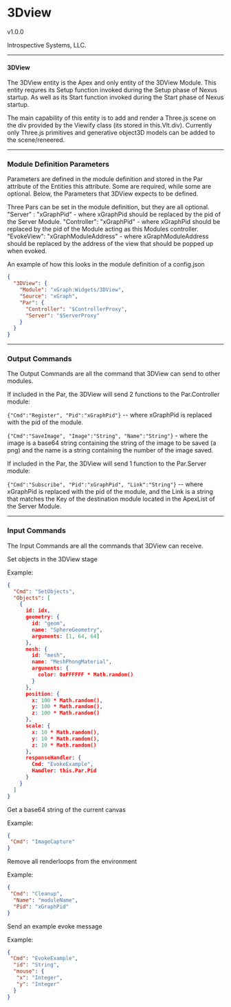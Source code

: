 # 3Dview 

v1.0.0

Introspective Systems, LLC.


---
#### 3DView

The 3DView entity is the Apex and only entity of the 3DView Module. This entity requres its Setup function invoked during the Setup phase of Nexus startup. As well as its Start function invoked during the Start phase of Nexus startup.

The main capability of this entity is to add and render a Three.js scene on the div provided by the Viewify class (its stored in this.Vlt.div). Currently only Three.js primitives and generative object3D models can be added to the scene/reneered.

---

### Module Definition Parameters

Parameters are defined in the module definition and stored in the Par attribute 
of the Entities this attribute.
Some are required, while some are optional. Below, the Parameters
that 3DView expects to be defined.

Three Pars can be set in the module definition, but they are all optional. 
"Server" : "xGraphPid"  - where xGraphPid should be replaced by the pid of the Server Module.
"Controller": "xGraphPid"  - where xGraphPid should be replaced by the pid of the Module acting as this Modules controller. 
"EvokeView": "xGraphModuleAddress"  - where xGraphModuleAddress should be replaced by the address of the view that should be popped up when evoked. 

An example of how this looks in the module definition of a config.json
``` json
{
  "3DView": {
    "Module": "xGraph:Widgets/3DView",
    "Source": "xGraph",
    "Par": {
      "Controller": "$ControllerProxy",
      "Server": "$ServerProxy"
    }
  }
}
```

---

### Output Commands

The Output Commands are all the command that 3DView can send to
other modules.

If included in the Par, the 3DView will send 2 functions to the Par.Controller module:

`{"Cmd":"Register", "Pid":"xGraphPid"}` -- where xGraphPid is replaced with the pid of the module.

`{"Cmd":"SaveImage", "Image":"String", "Name":"String"}` - where the image is a base64 string containing the string of the image to be saved (a png) and the name is a string containing the number of the image saved.

If included in the Par, the 3DView will send 1 function to the Par.Server module:

`{"Cmd":"Subscribe", "Pid":"xGraphPid", "Link":"String"}` -- where xGraphPid is replaced with the pid of the module, and the Link is a string that matches the Key of the destination module located in the ApexList of the Server Module.

---

### Input Commands
The Input Commands are all the commands that 3DView can
receive.

Set objects in the 3DView stage

Example: 

```json
{
  "Cmd": "SetObjects",
  "Objects": [
    {
      id: idx,
      geometry: {
        id: "geom",
        name: "SphereGeometry",
        arguments: [1, 64, 64]
      },
      mesh: {
        id: "mesh",
        name: "MeshPhongMaterial",
        arguments: {
          color: 0xFFFFFF * Math.random()
        }
      },
      position: {
        x: 100 * Math.random(),
        y: 100 * Math.random(),
        z: 100 * Math.random()
      },
      scale: {
        x: 10 * Math.random(),
        y: 10 * Math.random(),
        z: 10 * Math.random()
      },
      responseHandler: {
        Cmd: "EvokeExample",
        Handler: this.Par.Pid
      }
    }
  ]
}
```

Get a base64 string of the current canvas

Example:

```json
{
 "Cmd": "ImageCapture"
}
```

Remove all renderloops from the environment

Example:

```json
{
 "Cmd": "Cleanup",
  "Name": "moduleName",
  "Pid": "xGraphPid"
}
```

Send an example evoke message

Example:
```json
{
 "Cmd": "EvokeExample",
  "id": "String",
  "mouse": {
   "x": "Integer",
   "y": "Integer"
  }
}
```
